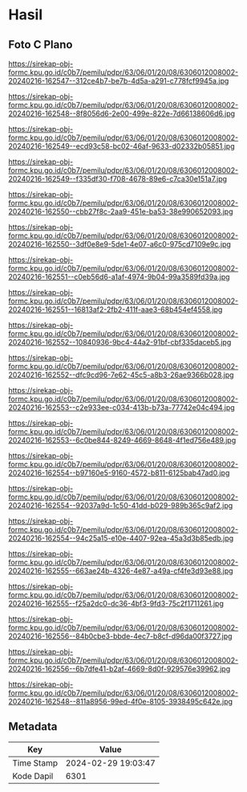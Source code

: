 # Hasil

## Foto C Plano

https://sirekap-obj-formc.kpu.go.id/c0b7/pemilu/pdpr/63/06/01/20/08/6306012008002-20240216-162547--312ce4b7-be7b-4d5a-a291-c778fcf9945a.jpg

https://sirekap-obj-formc.kpu.go.id/c0b7/pemilu/pdpr/63/06/01/20/08/6306012008002-20240216-162548--8f8056d6-2e00-499e-822e-7d66138606d6.jpg

https://sirekap-obj-formc.kpu.go.id/c0b7/pemilu/pdpr/63/06/01/20/08/6306012008002-20240216-162549--ecd93c58-bc02-46af-9633-d02332b05851.jpg

https://sirekap-obj-formc.kpu.go.id/c0b7/pemilu/pdpr/63/06/01/20/08/6306012008002-20240216-162549--f335df30-f708-4678-89e6-c7ca30e151a7.jpg

https://sirekap-obj-formc.kpu.go.id/c0b7/pemilu/pdpr/63/06/01/20/08/6306012008002-20240216-162550--cbb27f8c-2aa9-451e-ba53-38e990652093.jpg

https://sirekap-obj-formc.kpu.go.id/c0b7/pemilu/pdpr/63/06/01/20/08/6306012008002-20240216-162550--3df0e8e9-5de1-4e07-a6c0-975cd7109e9c.jpg

https://sirekap-obj-formc.kpu.go.id/c0b7/pemilu/pdpr/63/06/01/20/08/6306012008002-20240216-162551--c0eb56d6-a1af-4974-9b04-99a3589fd39a.jpg

https://sirekap-obj-formc.kpu.go.id/c0b7/pemilu/pdpr/63/06/01/20/08/6306012008002-20240216-162551--16813af2-2fb2-411f-aae3-68b454ef4558.jpg

https://sirekap-obj-formc.kpu.go.id/c0b7/pemilu/pdpr/63/06/01/20/08/6306012008002-20240216-162552--10840936-9bc4-44a2-91bf-cbf335daceb5.jpg

https://sirekap-obj-formc.kpu.go.id/c0b7/pemilu/pdpr/63/06/01/20/08/6306012008002-20240216-162552--dfc9cd96-7e62-45c5-a8b3-26ae9366b028.jpg

https://sirekap-obj-formc.kpu.go.id/c0b7/pemilu/pdpr/63/06/01/20/08/6306012008002-20240216-162553--c2e933ee-c034-413b-b73a-77742e04c494.jpg

https://sirekap-obj-formc.kpu.go.id/c0b7/pemilu/pdpr/63/06/01/20/08/6306012008002-20240216-162553--6c0be844-8249-4669-8648-4f1ed756e489.jpg

https://sirekap-obj-formc.kpu.go.id/c0b7/pemilu/pdpr/63/06/01/20/08/6306012008002-20240216-162554--b97160e5-9160-4572-b811-6125bab47ad0.jpg

https://sirekap-obj-formc.kpu.go.id/c0b7/pemilu/pdpr/63/06/01/20/08/6306012008002-20240216-162554--92037a9d-1c50-41dd-b029-989b365c9af2.jpg

https://sirekap-obj-formc.kpu.go.id/c0b7/pemilu/pdpr/63/06/01/20/08/6306012008002-20240216-162554--94c25a15-e10e-4407-92ea-45a3d3b85edb.jpg

https://sirekap-obj-formc.kpu.go.id/c0b7/pemilu/pdpr/63/06/01/20/08/6306012008002-20240216-162555--663ae24b-4326-4e87-a49a-cf4fe3d93e88.jpg

https://sirekap-obj-formc.kpu.go.id/c0b7/pemilu/pdpr/63/06/01/20/08/6306012008002-20240216-162555--f25a2dc0-dc36-4bf3-9fd3-75c2f1711261.jpg

https://sirekap-obj-formc.kpu.go.id/c0b7/pemilu/pdpr/63/06/01/20/08/6306012008002-20240216-162556--84b0cbe3-bbde-4ec7-b8cf-d96da00f3727.jpg

https://sirekap-obj-formc.kpu.go.id/c0b7/pemilu/pdpr/63/06/01/20/08/6306012008002-20240216-162556--6b7dfe41-b2af-4669-8d0f-929576e39962.jpg

https://sirekap-obj-formc.kpu.go.id/c0b7/pemilu/pdpr/63/06/01/20/08/6306012008002-20240216-162548--811a8956-99ed-4f0e-8105-3938495c642e.jpg


## Metadata

| Key        | Value               |
| ---------- | ------------------- |
| Time Stamp | 2024-02-29 19:03:47 |
| Kode Dapil | 6301                |



